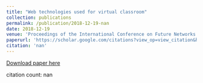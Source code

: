 ```yaml
---
title: "Web technologies used for virtual classroom"
collection: publications
permalink: /publication/2018-12-19-nan
date: 2018-12-19
venue: 'Proceedings of the International Conference on Future Networks and'
paperurl: 'https://scholar.google.com/citations?view_op=view_citation&hl=en&user=CCckbEUAAAAJ&cstart=20&pagesize=80&citation_for_view=CCckbEUAAAAJ:f2IySw72cVMC'
citation: 'nan'
---
```

[Download paper here](https://scholar.google.com/citations?view_op=view_citation&hl=en&user=CCckbEUAAAAJ&cstart=20&pagesize=80&citation_for_view=CCckbEUAAAAJ:f2IySw72cVMC)

citation count: nan